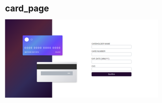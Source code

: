 # card_page


![Alt Text](https://raw.githubusercontent.com/mayconbm/card_page/master/login_page.png)
